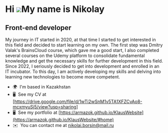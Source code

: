 Hi ![](https://user-images.githubusercontent.com/18350557/176309783-0785949b-9127-417c-8b55-ab5a4333674e.gif)My name is Nikolay
===============================================================================================================================

Front-end developer
-------------------

My journey in IT started in 2020, at that time I started to get interested in this field and decided to start learning on my own. The first step was Dmitry Valak's BrainsCloud course, which gave me a good start, I also completed several courses on the Udemy platform to consolidate fundamental knowledge and get the necessary skills for further development in this field. Since 2022, I seriously decided to get into development and enrolled in an IT incubator. To this day, I am actively developing my skills and delving into learning new technologies to become more competent.
* 🌍  I'm based in Kazakhstan
* 🖥️  See my CV at [https://drive.google.com/file/d/1wTi2wSnM1v5TA1XFZCvAo8-mcxmyuSj5/view?usp=sharing]
* 🖥️  See my portfolio at [https://armazok.github.io/KlausWebsite](https://armazok.github.io/KlausWebsite/#home)
* ✉️  You can contact me at [nikolai.borsin@mail.ru](mailto:nikolai.borsin@mail.ru)





